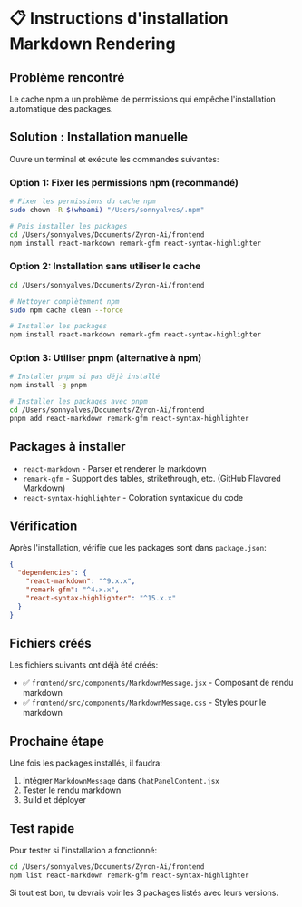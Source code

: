 # 📋 Instructions d'installation Markdown Rendering

## Problème rencontré

Le cache npm a un problème de permissions qui empêche l'installation automatique des packages.

## Solution : Installation manuelle

Ouvre un terminal et exécute les commandes suivantes:

### Option 1: Fixer les permissions npm (recommandé)

```bash
# Fixer les permissions du cache npm
sudo chown -R $(whoami) "/Users/sonnyalves/.npm"

# Puis installer les packages
cd /Users/sonnyalves/Documents/Zyron-Ai/frontend
npm install react-markdown remark-gfm react-syntax-highlighter
```

### Option 2: Installation sans utiliser le cache

```bash
cd /Users/sonnyalves/Documents/Zyron-Ai/frontend

# Nettoyer complètement npm
sudo npm cache clean --force

# Installer les packages
npm install react-markdown remark-gfm react-syntax-highlighter
```

### Option 3: Utiliser pnpm (alternative à npm)

```bash
# Installer pnpm si pas déjà installé
npm install -g pnpm

# Installer les packages avec pnpm
cd /Users/sonnyalves/Documents/Zyron-Ai/frontend
pnpm add react-markdown remark-gfm react-syntax-highlighter
```

## Packages à installer

- `react-markdown` - Parser et renderer le markdown
- `remark-gfm` - Support des tables, strikethrough, etc. (GitHub Flavored Markdown)
- `react-syntax-highlighter` - Coloration syntaxique du code

## Vérification

Après l'installation, vérifie que les packages sont dans `package.json`:

```json
{
  "dependencies": {
    "react-markdown": "^9.x.x",
    "remark-gfm": "^4.x.x",
    "react-syntax-highlighter": "^15.x.x"
  }
}
```

## Fichiers créés

Les fichiers suivants ont déjà été créés:

- ✅ `frontend/src/components/MarkdownMessage.jsx` - Composant de rendu markdown
- ✅ `frontend/src/components/MarkdownMessage.css` - Styles pour le markdown

## Prochaine étape

Une fois les packages installés, il faudra:

1. Intégrer `MarkdownMessage` dans `ChatPanelContent.jsx`
2. Tester le rendu markdown
3. Build et déployer

## Test rapide

Pour tester si l'installation a fonctionné:

```bash
cd /Users/sonnyalves/Documents/Zyron-Ai/frontend
npm list react-markdown remark-gfm react-syntax-highlighter
```

Si tout est bon, tu devrais voir les 3 packages listés avec leurs versions.
